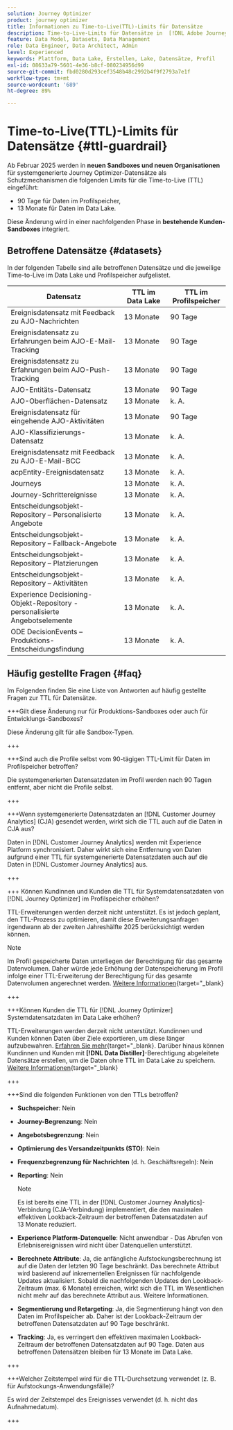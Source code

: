 ```yaml
---
solution: Journey Optimizer
product: journey optimizer
title: Informationen zu Time-to-Live(TTL)-Limits für Datensätze
description: Time-to-Live-Limits für Datensätze in  [!DNL Adobe Journey Optimizer]
feature: Data Model, Datasets, Data Management
role: Data Engineer, Data Architect, Admin
level: Experienced
keywords: Plattform, Data Lake, Erstellen, Lake, Datensätze, Profil
exl-id: 08633a79-5601-4e36-b8cf-080234956d99
source-git-commit: fbd0280d293cef3548b48c2992b4f9f2793a7e1f
workflow-type: tm+mt
source-wordcount: '689'
ht-degree: 89%

---
```


# Time-to-Live(TTL)-Limits für Datensätze {#ttl-guardrail}

Ab Februar 2025 werden in **neuen Sandboxes und neuen Organisationen** für systemgenerierte Journey Optimizer-Datensätze als Schutzmechanismen die folgenden Limits für die Time-to-Live (TTL) eingeführt:

* 90 Tage für Daten im Profilspeicher,
* 13 Monate für Daten im Data Lake.

Diese Änderung wird in einer nachfolgenden Phase in **bestehende Kunden-Sandboxes** integriert. 

## Betroffene Datensätze {#datasets}

In der folgenden Tabelle sind alle betroffenen Datensätze und die jeweilige Time-to-Live im Data Lake und Profilspeicher aufgelistet.

| Datensatz | TTL im Data Lake | TTL im Profilspeicher |
|------|-----|-----|
| Ereignisdatensatz mit Feedback zu AJO-Nachrichten | 13 Monate | 90 Tage |
| Ereignisdatensatz zu Erfahrungen beim AJO-E-Mail-Tracking | 13 Monate | 90 Tage |
| Ereignisdatensatz zu Erfahrungen beim AJO-Push-Tracking | 13 Monate | 90 Tage |
| AJO-Entitäts-Datensatz | 13 Monate | 90 Tage |
| AJO-Oberflächen-Datensatz | 13 Monate | k. A. |
| Ereignisdatensatz für eingehende AJO-Aktivitäten | 13 Monate | 90 Tage |
| AJO-Klassifizierungs-Datensatz | 13 Monate | k. A. |
| Ereignisdatensatz mit Feedback zu AJO-E-Mail-BCC | 13 Monate | k. A. |
| acpEntity-Ereignisdatensatz | 13 Monate | k. A. |
| Journeys | 13 Monate | k. A. |
| Journey-Schrittereignisse | 13 Monate | k. A. |
| Entscheidungsobjekt-Repository – Personalisierte Angebote | 13 Monate | k. A. |
| Entscheidungsobjekt-Repository – Fallback-Angebote | 13 Monate | k. A. |
| Entscheidungsobjekt-Repository – Platzierungen | 13 Monate | k. A. |
| Entscheidungsobjekt-Repository – Aktivitäten | 13 Monate | k. A. |
| Experience Decisioning-Objekt-Repository - personalisierte Angebotselemente | 13 Monate | k. A. |
| ODE DecisionEvents – Produktions-Entscheidungsfindung | 13 Monate | k. A. |

## Häufig gestellte Fragen {#faq}

Im Folgenden finden Sie eine Liste von Antworten auf häufig gestellte Fragen zur TTL für Datensätze.

+++Gilt diese Änderung nur für Produktions-Sandboxes oder auch für Entwicklungs-Sandboxes?

Diese Änderung gilt für alle Sandbox-Typen.

+++

+++Sind auch die Profile selbst vom 90-tägigen TTL-Limit für Daten im Profilspeicher betroffen?

Die systemgenerierten Datensatzdaten im Profil werden nach 90 Tagen entfernt, aber nicht die Profile selbst.

+++

+++Wenn systemgenerierte Datensatzdaten an [!DNL Customer Journey Analytics] (CJA) gesendet werden, wirkt sich die TTL auch auf die Daten in CJA aus?

Daten in [!DNL Customer Journey Analytics] werden mit Experience Platform synchronisiert. Daher wirkt sich eine Entfernung von Daten aufgrund einer TTL für systemgenerierte Datensatzdaten auch auf die Daten in [!DNL Customer Journey Analytics] aus.

+++

+++ Können Kundinnen und Kunden die TTL für Systemdatensatzdaten von [!DNL Journey Optimizer] im Profilspeicher erhöhen? 

TTL-Erweiterungen werden derzeit nicht unterstützt. Es ist jedoch geplant, den TTL-Prozess zu optimieren, damit diese Erweiterungsanfragen irgendwann ab der zweiten Jahreshälfte 2025 berücksichtigt werden können.

>[!NOTE]
>
>Im Profil gespeicherte Daten unterliegen der Berechtigung für das gesamte Datenvolumen. Daher würde jede Erhöhung der Datenspeicherung im Profil infolge einer TTL-Erweiterung der Berechtigung für das gesamte Datenvolumen angerechnet werden. [Weitere Informationen](https://experienceleague.adobe.com/de/docs/experience-platform/landing/license/total-data-volume){target=&quot;_blank}

+++

+++Können Kunden die TTL für [!DNL Journey Optimizer] Systemdatensatzdaten im Data Lake erhöhen? 

TTL-Erweiterungen werden derzeit nicht unterstützt. Kundinnen und Kunden können Daten über Ziele exportieren, um diese länger aufzubewahren. [Erfahren Sie mehr](https://experienceleague.adobe.com/de/docs/experience-platform/destinations/ui/activate/export-datasets){target=&quot;_blank}. Darüber hinaus können Kundinnen und Kunden mit **[!DNL Data Distiller]**-Berechtigung abgeleitete Datensätze erstellen, um die Daten ohne TTL im Data Lake zu speichern. [Weitere Informationen](https://experienceleague.adobe.com/de/docs/experience-platform/query/data-distiller/derived-datasets/overview){target=&quot;_blank}

+++

+++Sind die folgenden Funktionen von den TTLs betroffen? 

* **Suchspeicher**: Nein
* **Journey-Begrenzung**: Nein
* **Angebotsbegrenzung**: Nein
* **Optimierung des Versandzeitpunkts (STO)**: Nein
* **Frequenzbegrenzung für Nachrichten** (d. h. Geschäftsregeln): Nein
* **Reporting**: Nein

  >[!NOTE]
  >
  >Es ist bereits eine TTL in der [!DNL Customer Journey Analytics]-Verbindung (CJA-Verbindung) implementiert, die den maximalen effektiven Lookback-Zeitraum der betroffenen Datensatzdaten auf 13 Monate reduziert.

* **Experience Platform-Datenquelle**: Nicht anwendbar - Das Abrufen von Erlebnisereignissen wird nicht über Datenquellen unterstützt.
* **Berechnete Attribute**: Ja, die anfängliche Aufstockungsberechnung ist auf die Daten der letzten 90 Tage beschränkt. Das berechnete Attribut wird basierend auf inkrementellen Ereignissen für nachfolgende Updates aktualisiert. Sobald die nachfolgenden Updates den Lookback-Zeitraum (max. 6 Monate) erreichen, wirkt sich die TTL im Wesentlichen nicht mehr auf das berechnete Attribut aus. Weitere Informationen.
* **Segmentierung und Retargeting**: Ja, die Segmentierung hängt von den Daten im Profilspeicher ab. Daher ist der Lookback-Zeitraum der betroffenen Datensatzdaten auf 90 Tage beschränkt.
* **Tracking**: Ja, es verringert den effektiven maximalen Lookback-Zeitraum der betroffenen Datensatzdaten auf 90 Tage. Daten aus betroffenen Datensätzen bleiben für 13 Monate im Data Lake.

+++

+++Welcher Zeitstempel wird für die TTL-Durchsetzung verwendet (z. B. für Aufstockungs-Anwendungsfälle)? 

Es wird der Zeitstempel des Ereignisses verwendet (d. h. nicht das Aufnahmedatum).

+++
